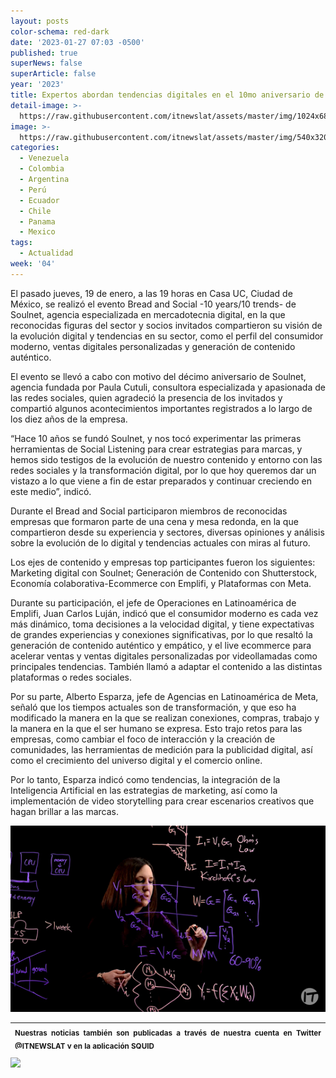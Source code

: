 ```yaml
---
layout: posts
color-schema: red-dark
date: '2023-01-27 07:03 -0500'
published: true
superNews: false
superArticle: false
year: '2023'
title: Expertos abordan tendencias digitales en el 10mo aniversario de Soulnet
detail-image: >-
  https://raw.githubusercontent.com/itnewslat/assets/master/img/1024x680/Tendencias-g.jpg
image: >-
  https://raw.githubusercontent.com/itnewslat/assets/master/img/540x320/Tendencias-p.jpg
categories:
  - Venezuela
  - Colombia
  - Argentina
  - Perú
  - Ecuador
  - Chile
  - Panama
  - Mexico
tags:
  - Actualidad
week: '04'
---
```

El pasado jueves, 19 de enero, a las 19 horas en Casa UC, Ciudad de México, se realizó el evento Bread and Social -10 years/10 trends- de Soulnet, agencia especializada en mercadotecnia digital, en la que reconocidas figuras del sector y socios invitados compartieron su visión de la evolución digital y tendencias en su sector, como el perfil del consumidor moderno, ventas digitales personalizadas y generación de contenido auténtico.

El evento se llevó a cabo con motivo del décimo aniversario de Soulnet, agencia fundada por Paula Cutuli, consultora especializada y apasionada de las redes sociales, quien agradeció la presencia de los invitados y compartió algunos acontecimientos importantes registrados a lo largo de los diez años de la empresa.

“Hace 10 años se fundó Soulnet, y nos tocó experimentar las primeras herramientas de Social Listening para crear estrategias para marcas, y hemos sido testigos de la evolución de nuestro contenido y entorno con las redes sociales y la transformación digital, por lo que hoy queremos dar un vistazo a lo que viene a fin de estar preparados y continuar creciendo en este medio”, indicó.

Durante el Bread and Social participaron miembros de reconocidas empresas que formaron parte de una cena y mesa redonda, en la que compartieron desde su experiencia y sectores, diversas opiniones y análisis sobre la evolución de lo digital y tendencias actuales con miras al futuro.

Los ejes de contenido y empresas top participantes fueron los siguientes: Marketing digital con Soulnet; Generación de Contenido con Shutterstock, Economía colaborativa-Ecommerce con Emplifi, y Plataformas con Meta.

Durante su participación, el jefe de Operaciones en Latinoamérica de Emplifi, Juan Carlos Luján, indicó que el consumidor moderno es cada vez más dinámico, toma decisiones a la velocidad digital, y tiene expectativas de grandes experiencias y conexiones significativas, por lo que resaltó la generación de contenido auténtico y empático, y el live ecommerce para acelerar ventas y ventas digitales personalizadas por videollamadas como principales tendencias. También llamó a adaptar el contenido a las distintas plataformas o redes sociales.

Por su parte, Alberto Esparza, jefe de Agencias en Latinoamérica de Meta, señaló que los tiempos actuales son de transformación, y que eso ha modificado la manera en la que se realizan conexiones, compras, trabajo y la manera en la que el ser humano se expresa. Esto trajo retos para las empresas, como cambiar el foco de interacción y la creación de comunidades, las herramientas de medición para la publicidad digital, así como el crecimiento del universo digital y el comercio online.

Por lo tanto, Esparza indicó como tendencias, la integración de la Inteligencia Artificial en las estrategias de marketing, así como la implementación de video storytelling para crear escenarios creativos que hagan brillar a las marcas.

![](https://raw.githubusercontent.com/itnewslat/assets/master/img/540x320/Tendencias-p.jpg)

<table style="height: 42px;" width="569">
<tbody>
<tr>
<td style="text-align: justify;"><sub><strong>Nuestras noticias también son publicadas a través de nuestra cuenta en Twitter <a href="https://twitter.com/itnewslat?lang=es">@ITNEWSLAT</a> y en la aplicación <a href="https://squidapp.co/en/">SQUID</a></strong></sub></td>
</tr>
</tbody>
</table>

<img src="https://tracker.metricool.com/c3po.jpg?hash=56f88a41e39ab42c063cc51676587a04"/>
